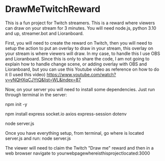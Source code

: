 # DrawMeTwitchReward
This is a fun project for Twitch streamers. This is a reward where viewers can draw on your stream for 3 minutes. You will need node.js, python 3.10 and up, streamer.bot and Lioranboard.

First, you will need to create the reward on Twitch, then you will need to setup the action to put an overlay to draw in your stream, this overlay on your stream is where viewers will draw. 
In my case, to handle this I use OBS and Lioranboard. Since this is only to share the code, I am not going to explain how to handle change scene, or adding overlay with OBS and Lioranboard, but you 
can use this Youtube video as reference on how to do it (I used this video) https://www.youtube.com/watch?v=yNQHXqCJYtQ&list=WL&index=87

Now, on your server you will need to install some dependencies. Just run through terminal in the server:

npm init -y

npm install express socket.io axios express-session dotenv

node server.js


Once you have everything setup, from terminal, go where is located server.js and run: node server.js

The viewer will need to claim the Twitch "Draw me" reward and then in a web browser navigate to yourwebpagewhereisthisprojectlocated:3000 

